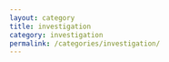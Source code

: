 ```yaml
---
layout: category
title: investigation
category: investigation
permalink: /categories/investigation/
---
```

